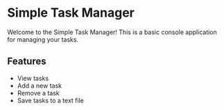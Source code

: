 # Simple Task Manager

Welcome to the Simple Task Manager! This is a basic console application for managing your tasks.

## Features

- View tasks
- Add a new task
- Remove a task
- Save tasks to a text file
